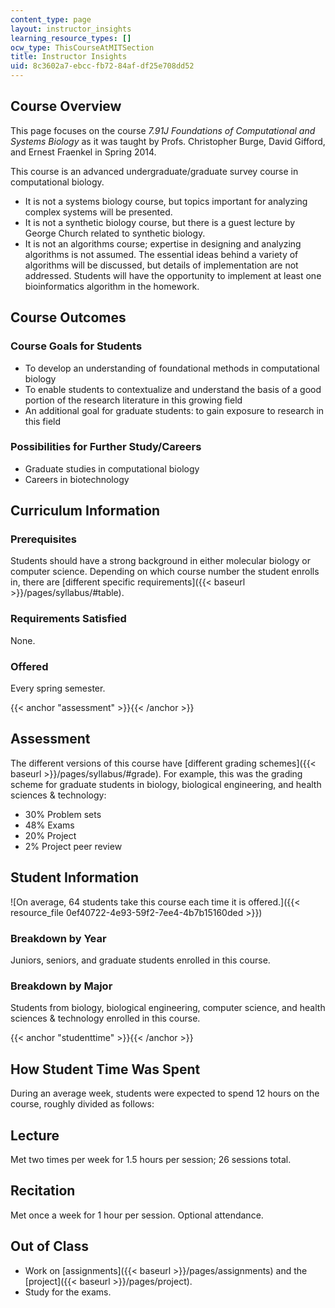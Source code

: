 ```yaml
---
content_type: page
layout: instructor_insights
learning_resource_types: []
ocw_type: ThisCourseAtMITSection
title: Instructor Insights
uid: 8c3602a7-ebcc-fb72-84af-df25e708dd52
---
```


Course Overview
---------------

This page focuses on the course _7.91J Foundations of Computational and Systems Biology_ as it was taught by Profs. Christopher Burge, David Gifford, and Ernest Fraenkel in Spring 2014.

This course is an advanced undergraduate/graduate survey course in computational biology.

*   It is not a systems biology course, but topics important for analyzing complex systems will be presented.
*   It is not a synthetic biology course, but there is a guest lecture by George Church related to synthetic biology.
*   It is not an algorithms course; expertise in designing and analyzing algorithms is not assumed. The essential ideas behind a variety of algorithms will be discussed, but details of implementation are not addressed. Students will have the opportunity to implement at least one bioinformatics algorithm in the homework.

Course Outcomes
---------------

### Course Goals for Students

*   To develop an understanding of foundational methods in computational biology
*   To enable students to contextualize and understand the basis of a good portion of the research literature in this growing field
*   An additional goal for graduate students: to gain exposure to research in this field

### Possibilities for Further Study/Careers

*   Graduate studies in computational biology
*   Careers in biotechnology

Curriculum Information
----------------------

### Prerequisites

Students should have a strong background in either molecular biology or computer science. Depending on which course number the student enrolls in, there are [different specific requirements]({{< baseurl >}}/pages/syllabus/#table).

### Requirements Satisfied

None.

### Offered

Every spring semester.

{{< anchor "assessment" >}}{{< /anchor >}}

Assessment
----------

The different versions of this course have [different grading schemes]({{< baseurl >}}/pages/syllabus/#grade). For example, this was the grading scheme for graduate students in biology, biological engineering, and health sciences & technology:

- 30% Problem sets
- 48% Exams
- 20% Project
- 2% Project peer review

Student Information
-------------------

![On average, 64 students take this course each time it is offered.]({{< resource_file 0ef40722-4e93-59f2-7ee4-4b7b15160ded >}})

### Breakdown by Year

Juniors, seniors, and graduate students enrolled in this course.

### Breakdown by Major

Students from biology, biological engineering, computer science, and health sciences & technology enrolled in this course.

{{< anchor "studenttime" >}}{{< /anchor >}}

How Student Time Was Spent
--------------------------

During an average week, students were expected to spend 12 hours on the course, roughly divided as follows:

Lecture
-------

Met two times per week for 1.5 hours per session; 26 sessions total.

Recitation
----------

Met once a week for 1 hour per session. Optional attendance.

Out of Class
------------

*   Work on [assignments]({{< baseurl >}}/pages/assignments) and the [project]({{< baseurl >}}/pages/project).
*   Study for the exams.